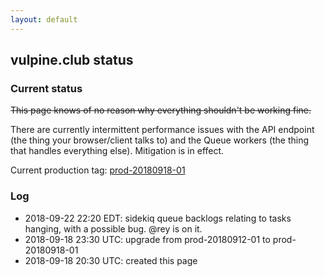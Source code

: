 ```yaml
---
layout: default
---
```


## vulpine.club status

### Current status

~~This page knows of no reason why everything shouldn't be working fine.~~

There are currently intermittent performance issues with the API endpoint (the thing your browser/client talks to) and the Queue workers (the thing that handles everything else).  Mitigation is in effect.

Current production tag:
[prod-20180918-01](https://github.com/vulpineclub/mastodon/releases/tag/prod-20180918-01)

### Log

- 2018-09-22 22:20 EDT: sidekiq queue backlogs relating to tasks hanging, with a possible bug. @rey is on it.
- 2018-09-18 23:30 UTC: upgrade from prod-20180912-01 to prod-20180918-01
- 2018-09-18 20:30 UTC: created this page
